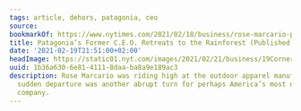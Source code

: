 ```yaml
---
tags: article, dehors, patagonia, ceo
source:
bookmarkOf: https://www.nytimes.com/2021/02/18/business/rose-marcario-patagonia-corner-office.html
title: Patagonia’s Former C.E.O. Retreats to the Rainforest (Published 2021)
date: '2021-02-19T21:51:00+02:00'
headImage: https://static01.nyt.com/images/2021/02/21/business/19CornerOffice-01/19CornerOffice-01-largeHorizontalJumbo.jpg?year=2021&h=683&w=1024&s=c0aa25785e6b53f6bc87c2c524c2bc28de877b4e27d39e31529d3c1ea10d6852&k=ZQJBKqZ0VN
uuid: 1b36a630-6e81-4111-8daa-ba8a9e189ac3
description: Rose Marcario was riding high at the outdoor apparel manufacturer. Her
  sudden departure was another abrupt turn for perhaps America’s most unconventional
  company.
---
```


